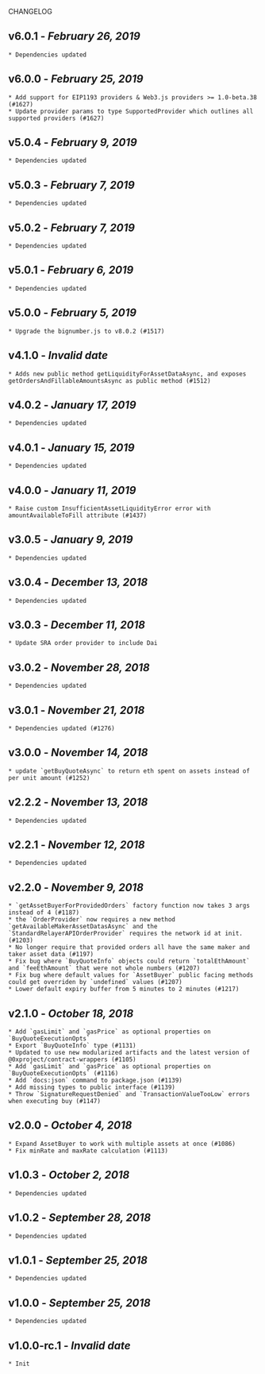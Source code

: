 <!--
changelogUtils.file is auto-generated using the monorepo-scripts package. Don't edit directly.
Edit the package's CHANGELOG.json file only.
-->

CHANGELOG

## v6.0.1 - _February 26, 2019_

    * Dependencies updated

## v6.0.0 - _February 25, 2019_

    * Add support for EIP1193 providers & Web3.js providers >= 1.0-beta.38 (#1627)
    * Update provider params to type SupportedProvider which outlines all supported providers (#1627)

## v5.0.4 - _February 9, 2019_

    * Dependencies updated

## v5.0.3 - _February 7, 2019_

    * Dependencies updated

## v5.0.2 - _February 7, 2019_

    * Dependencies updated

## v5.0.1 - _February 6, 2019_

    * Dependencies updated

## v5.0.0 - _February 5, 2019_

    * Upgrade the bignumber.js to v8.0.2 (#1517)

## v4.1.0 - _Invalid date_

    * Adds new public method getLiquidityForAssetDataAsync, and exposes getOrdersAndFillableAmountsAsync as public method (#1512)

## v4.0.2 - _January 17, 2019_

    * Dependencies updated

## v4.0.1 - _January 15, 2019_

    * Dependencies updated

## v4.0.0 - _January 11, 2019_

    * Raise custom InsufficientAssetLiquidityError error with amountAvailableToFill attribute (#1437)

## v3.0.5 - _January 9, 2019_

    * Dependencies updated

## v3.0.4 - _December 13, 2018_

    * Dependencies updated

## v3.0.3 - _December 11, 2018_

    * Update SRA order provider to include Dai

## v3.0.2 - _November 28, 2018_

    * Dependencies updated

## v3.0.1 - _November 21, 2018_

    * Dependencies updated (#1276)

## v3.0.0 - _November 14, 2018_

    * update `getBuyQuoteAsync` to return eth spent on assets instead of per unit amount (#1252)

## v2.2.2 - _November 13, 2018_

    * Dependencies updated

## v2.2.1 - _November 12, 2018_

    * Dependencies updated

## v2.2.0 - _November 9, 2018_

    * `getAssetBuyerForProvidedOrders` factory function now takes 3 args instead of 4 (#1187)
    * the `OrderProvider` now requires a new method `getAvailableMakerAssetDatasAsync` and the `StandardRelayerAPIOrderProvider` requires the network id at init. (#1203)
    * No longer require that provided orders all have the same maker and taker asset data (#1197)
    * Fix bug where `BuyQuoteInfo` objects could return `totalEthAmount` and `feeEthAmount` that were not whole numbers (#1207)
    * Fix bug where default values for `AssetBuyer` public facing methods could get overriden by `undefined` values (#1207)
    * Lower default expiry buffer from 5 minutes to 2 minutes (#1217)

## v2.1.0 - _October 18, 2018_

    * Add `gasLimit` and `gasPrice` as optional properties on `BuyQuoteExecutionOpts`
    * Export `BuyQuoteInfo` type (#1131)
    * Updated to use new modularized artifacts and the latest version of @0xproject/contract-wrappers (#1105)
    * Add `gasLimit` and `gasPrice` as optional properties on `BuyQuoteExecutionOpts` (#1116)
    * Add `docs:json` command to package.json (#1139)
    * Add missing types to public interface (#1139)
    * Throw `SignatureRequestDenied` and `TransactionValueTooLow` errors when executing buy (#1147)

## v2.0.0 - _October 4, 2018_

    * Expand AssetBuyer to work with multiple assets at once (#1086)
    * Fix minRate and maxRate calculation (#1113)

## v1.0.3 - _October 2, 2018_

    * Dependencies updated

## v1.0.2 - _September 28, 2018_

    * Dependencies updated

## v1.0.1 - _September 25, 2018_

    * Dependencies updated

## v1.0.0 - _September 25, 2018_

    * Dependencies updated

## v1.0.0-rc.1 - _Invalid date_

    * Init
